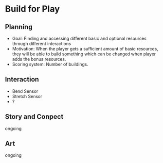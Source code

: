 # Build for Play

## Planning
- Goal: Finding and accessing different basic and optional resources through different interactions
- Motivation: When the player gets a sufficient amount of basic resources, they will be able to build something which can be changed when player adds the bonus resources.
- Scoring system: Number of buildings.

## Interaction
- Bend Sensor
- Stretch Sensor
- ?

## Story and Conpect
ongoing

## Art
ongoing
